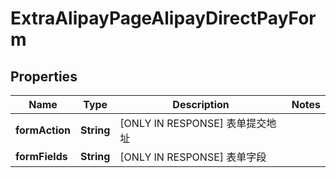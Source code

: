 
# ExtraAlipayPageAlipayDirectPayForm

## Properties
Name | Type | Description | Notes
------------ | ------------- | ------------- | -------------
**formAction** | **String** | [ONLY IN RESPONSE] 表单提交地址 | 
**formFields** | **String** | [ONLY IN RESPONSE] 表单字段 | 



